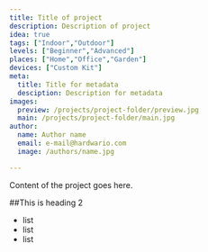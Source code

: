 ```yaml
---
title: Title of project
description: Description of project
idea: true
tags: ["Indoor","Outdoor"]
levels: ["Beginner","Advanced"]
places: ["Home","Office","Garden"]
devices: ["Custom Kit"]
meta:
  title: Title for metadata
  desciption: Description for metadata
images:
  preview: /projects/project-folder/preview.jpg
  main: /projects/project-folder/main.jpg
author:
  name: Author name
  email: e-mail@hardwario.com
  image: /authors/name.jpg

---
```


Content of the project goes here.

##This is heading 2

* list
* list
* list
